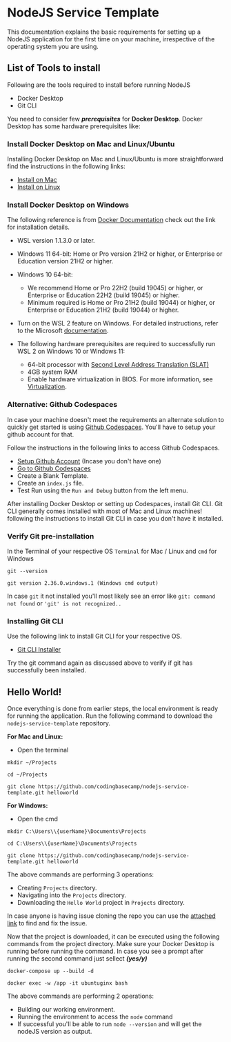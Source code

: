 # **NodeJS Service Template**

This documentation explains the basic requirements for setting up a NodeJS application for the first time on your machine, irrespective of the operating system you are using.

## **List of Tools to install**
Following are the tools required to install before running NodeJS

- Docker Desktop
- Git CLI

You need to consider few ***prerequisites*** for **Docker Desktop**. Docker Desktop has some hardware prerequisites like:

### **Install Docker Desktop on Mac and Linux/Ubuntu**
Installing Docker Desktop on Mac and Linux/Ubuntu is more straightforward find the instructions in the following links:

- [Install on Mac](https://docs.docker.com/desktop/install/mac-install/)
- [Install on Linux](https://docs.docker.com/desktop/install/linux-install/)

### **Install Docker Desktop on Windows**

The following reference is from [Docker Documentation](https://docs.docker.com/desktop/install/windows-install/) check out the link for installation details.

- WSL version 1.1.3.0 or later.
- Windows 11 64-bit: Home or Pro version 21H2 or higher, or Enterprise or Education version 21H2 or higher.
- Windows 10 64-bit:
    - We recommend Home or Pro 22H2 (build 19045) or higher, or Enterprise or Education 22H2 (build 19045) or higher.
    - Minimum required is Home or Pro 21H2 (build 19044) or higher, or Enterprise or Education 21H2 (build 19044) or higher.
- Turn on the WSL 2 feature on Windows. For detailed instructions, refer to the Microsoft [documentation](https://docs.microsoft.com/en-us/windows/wsl/install-win10).

- The following hardware prerequisites are required to successfully run WSL 2 on Windows 10 or Windows 11:
    - 64-bit processor with [Second Level Address Translation (SLAT)](https://en.wikipedia.org/wiki/Second_Level_Address_Translation)
    - 4GB system RAM
    - Enable hardware virtualization in BIOS. For more information, see [Virtualization](https://docs.docker.com/desktop/troubleshoot/topics/#virtualization).

### **Alternative: Github Codespaces**
In case your machine doesn't meet the requirements an alternate solution to quickly get started is using [Github Codespaces](https://github.com/codespaces). You'll have to setup your github account for that. 

Follow the instructions in the following links to access Github Codespaces.
- [Setup Github Account](https://www.youtube.com/watch?v=Gn3w1UvTx0A) (Incase you don't have one)
- [Go to Github Codespaces](https://github.com/codespaces)
- Create a Blank Template.
- Create an `index.js` file.
- Test Run using the `Run and Debug` button from the left menu.

After installing Docker Desktop or setting up Codespaces, install Git CLI. Git CLI generally comes installed with most of Mac and Linux machines! following the instructions to install Git CLI in case you don't have it installed.

### **Verify Git pre-installation**

In the Terminal of your respective OS `Terminal` for Mac / Linux and `cmd` for Windows

```
git --version

git version 2.36.0.windows.1 (Windows cmd output)
```

In case `git` it not installed you'll most likely see an error like `git: command not found` or `'git' is not recognized..`

### **Installing Git CLI**
Use the following link to install Git CLI for your respective OS.

- [Git CLI Installer](https://git-scm.com/downloads)

Try the git command again as discussed above to verify if git has successfully been installed.

## **Hello World!**
Once everything is done from earlier steps, the local environment is ready for running the application. Run the following command to download the `nodejs-service-template` repository.

**For Mac and Linux:**
- Open the terminal

```
mkdir ~/Projects

cd ~/Projects

git clone https://github.com/codingbasecamp/nodejs-service-template.git helloworld
```

**For Windows:**
- Open the cmd

```
mkdir C:\Users\\{userName}\Documents\Projects

cd C:\Users\\{userName}\Documents\Projects

git clone https://github.com/codingbasecamp/nodejs-service-template.git helloworld
```

The above commands are performing 3 operations:
- Creating `Projects` directory.
- Navigating into the `Projects` directory.
- Downloading the `Hello World` project in `Projects` directory.

In case anyone is having issue cloning the repo you can use the [attached link](https://docs.github.com/en/repositories/creating-and-managing-repositories/troubleshooting-cloning-errors) to find and fix the issue.

Now that the project is downloaded, it can be executed using the following commands from the project directory. Make sure your Docker Desktop is running before running the command. In case you see a prompt after running the second command just sellect ***(yes/y)***

```
docker-compose up --build -d

docker exec -w /app -it ubuntuginx bash
```

The above commands are performing 2 operations:
- Building our working environment.
- Running the environment to access the `node` command
- If successful you'll be able to run `node --version` and will get the nodeJS version as output.
